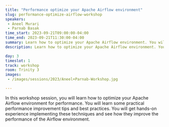 ```yaml
---
title: "Performance optimize your Apache Airflow environment"
slug: performance-optimize-airflow-workshop
speakers:
 - Aneel Murari
 - Parnab Basak
time_start: 2023-09-21T09:00:00-04:00
time_end: 2023-09-21T11:30:00-04:00
summary: Learn how to optimize your Apache Airflow environment. You will get hands-on experience implementing  techniques and best practices and see how they improve the performance of the Airflow environment.
description: Learn how to optimize your Apache Airflow environment. You will get hands-on experience implementing  techniques and best practices and see how they improve the performance of the Airflow environment.

day: 3
timeslot: 1
track: workshop
room: Trinity 3
images:
 - /images/sessions/2023/Aneel+Parnab-Workshop.jpg

---
```


In this workshop session, you will learn how to optimize your Apache Airflow environment for performance. You will learn some practical performance improvement tips and best practices. You will get hands-on experience implementing these techniques and see how they improve the performance of the Airflow environment.

